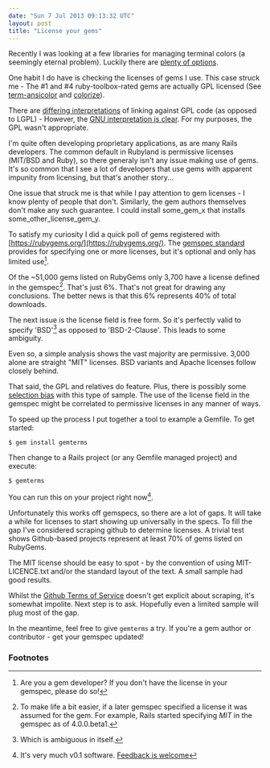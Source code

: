 ```yaml
---
date: "Sun 7 Jul 2013 09:13:32 UTC"
layout: post
title: "License your gems"
---
```


Recently I was looking at a few libraries for managing terminal colors (a seemingly eternal problem). Luckily there are [plenty of options](https://www.ruby-toolbox.com/categories/Terminal_Coloring).

One habit I do have is checking the licenses of gems I use. This case struck me - The #1 and #4 ruby-toolbox-rated gems are actually GPL licensed (See [term-ansicolor](https://github.com/flori/term-ansicolor) and [colorize](https://github.com/fazibear/colorize)).

There are [differing interpretations](http://en.wikipedia.org/wiki/GNU_General_Public_License#Libraries) of linking against GPL code (as opposed to LGPL) - However, the [GNU interpretation is clear](http://www.gnu.org/licenses/gpl-faq.html#GPLStaticVsDynamic). For my purposes, the GPL wasn't appropriate.

I'm quite often developing proprietary applications, as are many Rails developers. The common default in Rubyland is permissive licenses (MIT/BSD and Ruby), so there generaly isn't any issue making use of gems. It's so common that I see a lot of developers that use gems with apparent impunity from licensing, but that's another story...

One issue that struck me is that while I pay attention to gem licenses - I know plenty of people that don't. Similarly, the gem authors themselves don't make any such guarantee. I could install some_gem_x that installs some_other_license_gem_y.

To satisfy my curiosity I did a quick poll of gems registered with [https://rubygems.org/](https://rubygems.org/). The [gemspec standard](http://docs.rubygems.org/read/chapter/20) provides for specifying one or more licenses, but it's optional and only has limited use[^1].

Of the ~51,000 gems listed on RubyGems only 3,700 have a license defined in the gemspec[^2]. That's just 6%. That's not great for drawing any conclusions. The better news is that this 6% represents 40% of total downloads.

The next issue is the license field is free form. So it's perfectly valid to specify 'BSD'[^3] as opposed to 'BSD-2-Clause'. This leads to some ambiguity.

Even so, a simple analysis shows the vast majority are permissive. 3,000 alone are straight "MIT" licenses. BSD variants and Apache licenses follow closely behind. 

That said, the GPL and relatives do feature. Plus, there is possibly some [selection bias](http://en.wikipedia.org/wiki/Selection_bias) with this type of sample. The use of the license field in the gemspec might be correlated to permissive licenses in any manner of ways.

To speed up the process I put together a tool to example a Gemfile. To get started:

    $ gem install gemterms

Then change to a Rails project (or any Gemfile managed project) and execute:

    $ gemterms

You can run this on your project right now[^4]. 

Unfortunately this works off gemspecs, so there are a lot of gaps. It will take a while for licenses to start showing up universally in the specs. To fill the gap I've considered scraping github to determine licenses. A trivial test shows Github-based projects represent at least 70% of gems listed on RubyGems.

The MIT license should be easy to spot - by the convention of using MIT-LICENCE.txt and/or the standard layout of the text. A small sample had good results.

Whilst the [Github Terms of Service](https://help.github.com/articles/github-terms-of-service) doesn't get explicit about scraping, it's somewhat impolite. Next step is to ask. Hopefully even a limited sample will plug most of the gap.

In the meantime, feel free to give `gemterms` a try. If you're a gem author or contributor - get your gemspec updated!

### Footnotes

[^1]: Are you a gem developer? If you don't have the license in your gemspec, please do so!

[^2]: To make life a bit easier, if a later gemspec specified a license it was assumed for the gem. For example, Rails started specifying _MIT_ in the gemspec as of 4.0.0.beta1.

[^3]: Which is ambiguous in itself.

[^4]: It's very much v0.1 software. [Feedback is welcome](https://github.com/jonathannen/gemterms)
